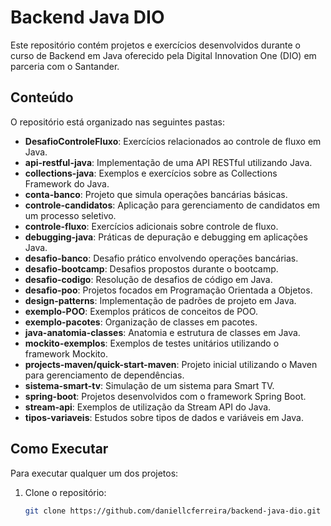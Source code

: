 # Backend Java DIO

Este repositório contém projetos e exercícios desenvolvidos durante o curso de Backend em Java oferecido pela Digital Innovation One (DIO) em parceria com o Santander.

## Conteúdo

O repositório está organizado nas seguintes pastas:

- **DesafioControleFluxo**: Exercícios relacionados ao controle de fluxo em Java.
- **api-restful-java**: Implementação de uma API RESTful utilizando Java.
- **collections-java**: Exemplos e exercícios sobre as Collections Framework do Java.
- **conta-banco**: Projeto que simula operações bancárias básicas.
- **controle-candidatos**: Aplicação para gerenciamento de candidatos em um processo seletivo.
- **controle-fluxo**: Exercícios adicionais sobre controle de fluxo.
- **debugging-java**: Práticas de depuração e debugging em aplicações Java.
- **desafio-banco**: Desafio prático envolvendo operações bancárias.
- **desafio-bootcamp**: Desafios propostos durante o bootcamp.
- **desafio-codigo**: Resolução de desafios de código em Java.
- **desafio-poo**: Projetos focados em Programação Orientada a Objetos.
- **design-patterns**: Implementação de padrões de projeto em Java.
- **exemplo-POO**: Exemplos práticos de conceitos de POO.
- **exemplo-pacotes**: Organização de classes em pacotes.
- **java-anatomia-classes**: Anatomia e estrutura de classes em Java.
- **mockito-exemplos**: Exemplos de testes unitários utilizando o framework Mockito.
- **projects-maven/quick-start-maven**: Projeto inicial utilizando o Maven para gerenciamento de dependências.
- **sistema-smart-tv**: Simulação de um sistema para Smart TV.
- **spring-boot**: Projetos desenvolvidos com o framework Spring Boot.
- **stream-api**: Exemplos de utilização da Stream API do Java.
- **tipos-variaveis**: Estudos sobre tipos de dados e variáveis em Java.

## Como Executar

Para executar qualquer um dos projetos:

1. Clone o repositório:

   ```bash
   git clone https://github.com/daniellcferreira/backend-java-dio.git
